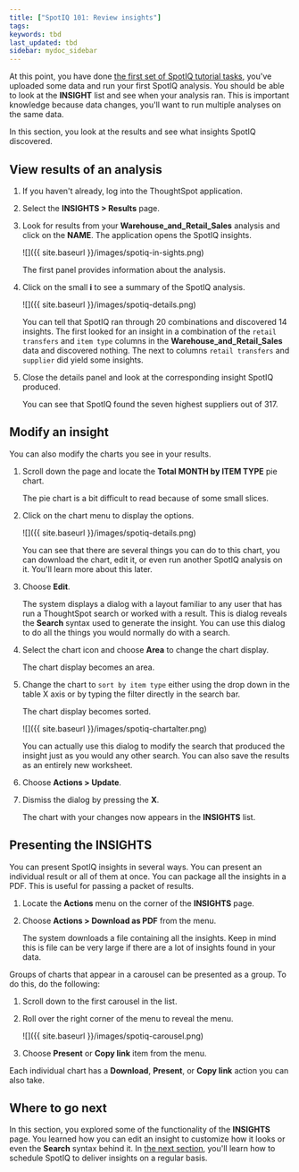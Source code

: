 ```yaml
---
title: ["SpotIQ 101: Review insights"]
tags:
keywords: tbd
last_updated: tbd
sidebar: mydoc_sidebar
---
```

At this point, you have done [the first set of SpotIQ tutorial tasks](), you've uploaded some
data and run your first SpotIQ analysis. You should be able to look at the
**INSIGHT** list and see when your analysis ran. This is important knowledge
because data changes, you'll want to run multiple analyses on the same data.

In this section, you look at the results and see what insights SpotIQ discovered.


## View results of an analysis

1. If you haven't already, log into the ThoughtSpot application.
2. Select the **INSIGHTS > Results** page.
3. Look for results from your **Warehouse_and_Retail_Sales** analysis and click on the **NAME**.
   The application opens the SpotIQ insights.

   ![]({{ site.baseurl }}/images/spotiq-in-sights.png)

   The first panel provides information about the analysis.

4. Click on the small **i** to see a summary of the SpotIQ analysis.

   ![]({{ site.baseurl }}/images/spotiq-details.png)

   You can tell that SpotIQ ran through 20 combinations and discovered 14
   insights. The first looked for an insight in a combination of the `retail
   transfers` and `item type` columns in the **Warehouse_and_Retail_Sales** data
   and discovered nothing. The next to columns `retail transfers` and `supplier`
   did yield some insights.

5. Close the details panel and look at the corresponding insight SpotIQ produced.

   You can see that SpotIQ found the seven highest suppliers out of 317.

## Modify an insight

You can also modify the charts you see in your results.

1. Scroll down the page and locate the **Total MONTH by ITEM TYPE** pie chart.

   The pie chart is a bit difficult to read because of some small slices.

2. Click on the chart menu to display the options.

    ![]({{ site.baseurl }}/images/spotiq-details.png)

    You can see that there are several things you can do to this chart, you can
    download the chart, edit it, or even run another SpotIQ analysis on it.
    You'll learn more about this later.

3. Choose **Edit**.

   The system displays a dialog with a layout familiar to any user that has run
   a ThoughtSpot search or worked with a result. This is dialog reveals the
   **Search** syntax used to generate the insight. You can use this dialog to do
   all the things you would normally do with a search.

4. Select the chart icon and choose **Area** to change the chart display.

   The chart display becomes an area.

5. Change the chart to `sort by item type` either using the drop down in the
table X axis or by typing the filter directly in the search bar.

    The chart display becomes sorted.

    ![]({{ site.baseurl }}/images/spotiq-chartalter.png)

    You can actually use this dialog to modify the search that produced the
    insight just as you would any other search. You can also save the results as
    an entirely new worksheet.

6. Choose **Actions > Update**.
7. Dismiss the dialog by pressing the **X**.

    The chart with your changes now appears in the **INSIGHTS** list.

## Presenting the INSIGHTS

You can present SpotIQ insights in several ways. You can present an individual
result or all of them at once. You can package all the insights in a PDF. This
is useful for passing a packet of results.

1. Locate the **Actions** menu on the corner of the **INSIGHTS** page.
2. Choose **Actions > Download as PDF** from the menu.

   The system downloads a file containing all the insights. Keep in mind this is
   file can be very large if there are a lot of insights found in your data.

Groups of charts that appear in a carousel can be presented as a group. To do
this, do the following:

1. Scroll down to the first carousel in the list.
2. Roll over the right corner of the menu to reveal the menu.

   ![]({{ site.baseurl }}/images/spotiq-carousel.png)

3. Choose **Present**  or **Copy link** item from the menu.


 Each individual chart has a **Download**, **Present**, or **Copy link** action
 you can also take.

## Where to go next

In this section, you explored some of the functionality of the **INSIGHTS**
page. You learned how you can edit an insight to customize how it looks or even
the **Search** syntax behind it.  In [the next
section](/pages/spotiq/special-topics.html), you'll learn how to schedule SpotIQ
to deliver insights on a regular basis.
